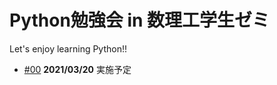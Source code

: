 # Python勉強会 in 数理工学生ゼミ

Let's enjoy learning Python!!

- [#00](https://github.com/fumiyanll23/PythonLearning/tree/main/00) **2021/03/20** 実施予定
